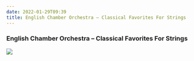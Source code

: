```yaml
---
date: 2022-01-29T09:39
title: English Chamber Orchestra – Classical Favorites For Strings
---
```

### English Chamber Orchestra – Classical Favorites For Strings
[![](https://i.discogs.com/s_l0qNFineFeBdBS_xKppO6BcLvg086EcBwldc4efg8/rs:fit/g:sm/q:90/h:300/w:289/czM6Ly9kaXNjb2dz/LWltYWdlcy9SLTQ1/OTAyMTctMTM3NDA2/MzExMi01MjAzLmpw/ZWc.jpeg)][1] 

[1]: https://www.discogs.com/release/4590217

